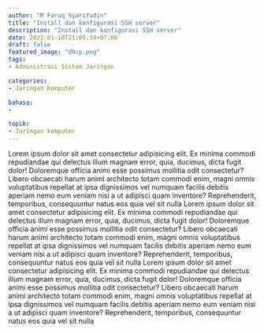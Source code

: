 ```yaml
---
author: "M Faruq Syarifudin"
title: "Install dan konfigurasi SSH server"
description: "Install dan konfigurasi SSH server"
date: 2022-01-10T21:05:34+07:00
draft: false
featured_image: "dhcp.png"
tags: 
- Administrasi Sistem Jaringan

categories:
- Jaringan Komputer

bahasa:
- 

topik:
- Jaringan komputer
---
```


Lorem ipsum dolor sit amet consectetur adipisicing elit. Ex minima commodi repudiandae qui delectus illum magnam error, quia, ducimus, dicta fugit dolor! Doloremque officia animi esse possimus mollitia odit consectetur? Libero obcaecati harum animi architecto totam commodi enim, magni omnis voluptatibus repellat at ipsa dignissimos vel numquam facilis debitis aperiam nemo eum veniam nisi a ut adipisci quam inventore? Reprehenderit, temporibus, consequuntur natus eos quia vel sit nulla Lorem ipsum dolor sit amet consectetur adipisicing elit. Ex minima commodi repudiandae qui delectus illum magnam error, quia, ducimus, dicta fugit dolor! Doloremque officia animi esse possimus mollitia odit consectetur? Libero obcaecati harum animi architecto totam commodi enim, magni omnis voluptatibus repellat at ipsa dignissimos vel numquam facilis debitis aperiam nemo eum veniam nisi a ut adipisci quam inventore? Reprehenderit, temporibus, consequuntur natus eos quia vel sit nulla Lorem ipsum dolor sit amet consectetur adipisicing elit. Ex minima commodi repudiandae qui delectus illum magnam error, quia, ducimus, dicta fugit dolor! Doloremque officia animi esse possimus mollitia odit consectetur? Libero obcaecati harum animi architecto totam commodi enim, magni omnis voluptatibus repellat at ipsa dignissimos vel numquam facilis debitis aperiam nemo eum veniam nisi a ut adipisci quam inventore? Reprehenderit, temporibus, consequuntur natus eos quia vel sit nulla 